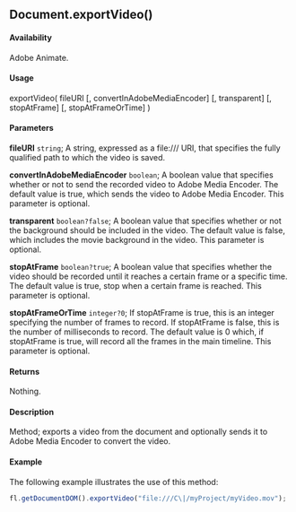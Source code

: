 ## Document.exportVideo()

#### Availability

Adobe Animate.

#### Usage

exportVideo( fileURI [, convertInAdobeMediaEncoder] [, transparent] [, stopAtFrame] [, stopAtFrameOrTime] )

#### Parameters

**fileURI** `string`; A string, expressed as a file:/// URI, that specifies the fully qualified path to which the video is saved.

**convertInAdobeMediaEncoder** `boolean`; A boolean value that specifies whether or not to send the recorded video to Adobe Media Encoder. The default value is true, which sends the video to Adobe Media Encoder. This parameter is optional.

**transparent** `boolean?false`; A boolean value that specifies whether or not the background should be included in the video. The default value is false, which includes the movie background in the video. This parameter is optional.

**stopAtFrame** `boolean?true`; A boolean value that specifies whether the video should be recorded until it reaches a certain frame or a specific time. The default value is true, stop when a certain frame is reached. This parameter is optional.

**stopAtFrameOrTime** `integer?0`; If stopAtFrame is true, this is an integer specifying the number of frames to record. If stopAtFrame is false, this is the number of milliseconds to record. The default value is 0 which, if stopAtFrame is true, will record all the frames in the main timeline. This parameter is optional.

#### Returns

Nothing.

#### Description

Method; exports a video from the document and optionally sends it to Adobe Media Encoder to convert the video.

#### Example

The following example illustrates the use of this method:

```javascript
fl.getDocumentDOM().exportVideo("file:///C\|/myProject/myVideo.mov");
```
